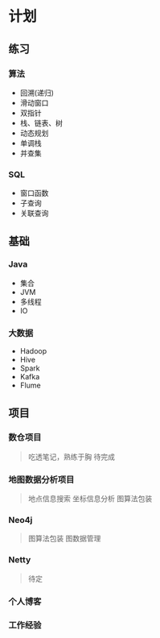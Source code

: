 # 计划

## 练习

### 算法

- 回溯(递归)
- 滑动窗口
- 双指针
- 栈、链表、树
- 动态规划
- 单调栈
- 并查集

### SQL

- 窗口函数
- 子查询
- 关联查询

## 基础

### Java

- 集合
- JVM
- 多线程
- IO

### 大数据

- Hadoop
- Hive
- Spark
- Kafka
- Flume

## 项目

### 数仓项目

> 吃透笔记，熟练于胸
> 待完成


### 地图数据分析项目

> 地点信息搜索
> 坐标信息分析
> 图算法包装

### Neo4j

> 图算法包装
> 图数据管理

### Netty

> 待定

### 个人博客

### 工作经验


